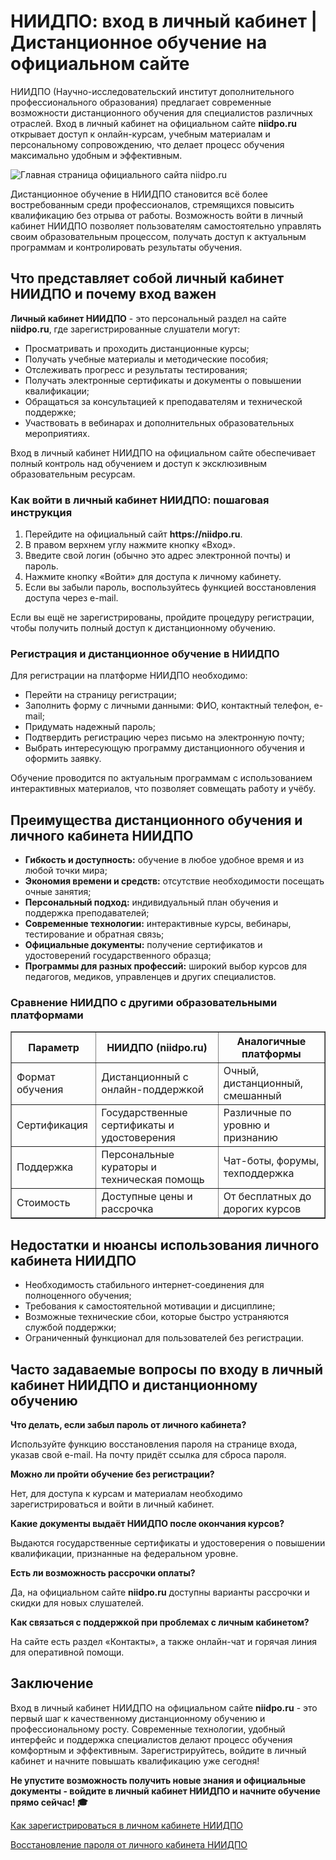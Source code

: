 <h1>НИИДПО: вход в личный кабинет | Дистанционное обучение на официальном сайте</h1> <p>НИИДПО (Научно-исследовательский институт дополнительного профессионального образования) предлагает современные возможности дистанционного обучения для специалистов различных отраслей. Вход в личный кабинет на официальном сайте <b>niidpo.ru</b> открывает доступ к онлайн-курсам, учебным материалам и персональному сопровождению, что делает процесс обучения максимально удобным и эффективным.</p> <p></p><img src="https://github.com/user-attachments/assets/fabae25e-f1c0-4df1-8e26-a9335cb4deb9" alt="Главная страница официального сайта niidpo.ru" /> <p>Дистанционное обучение в НИИДПО становится всё более востребованным среди профессионалов, стремящихся повысить квалификацию без отрыва от работы. Возможность войти в личный кабинет НИИДПО позволяет пользователям самостоятельно управлять своим образовательным процессом, получать доступ к актуальным программам и контролировать результаты обучения.</p> <h2>Что представляет собой личный кабинет НИИДПО и почему вход важен</h2> <p><b>Личный кабинет НИИДПО</b> - это персональный раздел на сайте <b>niidpo.ru</b>, где зарегистрированные слушатели могут:</p> <ul> <li>Просматривать и проходить дистанционные курсы;</li> <li>Получать учебные материалы и методические пособия;</li> <li>Отслеживать прогресс и результаты тестирования;</li> <li>Получать электронные сертификаты и документы о повышении квалификации;</li> <li>Обращаться за консультацией к преподавателям и технической поддержке;</li> <li>Участвовать в вебинарах и дополнительных образовательных мероприятиях.</li> </ul> <p>Вход в личный кабинет НИИДПО на официальном сайте обеспечивает полный контроль над обучением и доступ к эксклюзивным образовательным ресурсам.</p> <h3>Как войти в личный кабинет НИИДПО: пошаговая инструкция</h3> <ol> <li>Перейдите на официальный сайт <b>https://niidpo.ru</b>.</li> <li>В правом верхнем углу нажмите кнопку «Вход».</li> <li>Введите свой логин (обычно это адрес электронной почты) и пароль.</li> <li>Нажмите кнопку «Войти» для доступа к личному кабинету.</li> <li>Если вы забыли пароль, воспользуйтесь функцией восстановления доступа через e-mail.</li> </ol> <p>Если вы ещё не зарегистрированы, пройдите процедуру регистрации, чтобы получить полный доступ к дистанционному обучению.</p> <h3>Регистрация и дистанционное обучение в НИИДПО</h3> <p>Для регистрации на платформе НИИДПО необходимо:</p> <ul> <li>Перейти на страницу регистрации;</li> <li>Заполнить форму с личными данными: ФИО, контактный телефон, e-mail;</li> <li>Придумать надежный пароль;</li> <li>Подтвердить регистрацию через письмо на электронную почту;</li> <li>Выбрать интересующую программу дистанционного обучения и оформить заявку.</li> </ul> <p>Обучение проводится по актуальным программам с использованием интерактивных материалов, что позволяет совмещать работу и учёбу.</p> <h2>Преимущества дистанционного обучения и личного кабинета НИИДПО</h2> <ul> <li><b>Гибкость и доступность:</b> обучение в любое удобное время и из любой точки мира;</li> <li><b>Экономия времени и средств:</b> отсутствие необходимости посещать очные занятия;</li> <li><b>Персональный подход:</b> индивидуальный план обучения и поддержка преподавателей;</li> <li><b>Современные технологии:</b> интерактивные курсы, вебинары, тестирование и обратная связь;</li> <li><b>Официальные документы:</b> получение сертификатов и удостоверений государственного образца;</li> <li><b>Программы для разных профессий:</b> широкий выбор курсов для педагогов, медиков, управленцев и других специалистов.</li> </ul> <h3>Сравнение НИИДПО с другими образовательными платформами</h3> <table border="1" cellpadding="5" cellspacing="0"> <tr> <th>Параметр</th> <th>НИИДПО (niidpo.ru)</th> <th>Аналогичные платформы</th> </tr> <tr> <td>Формат обучения</td> <td>Дистанционный с онлайн-поддержкой</td> <td>Очный, дистанционный, смешанный</td> </tr> <tr> <td>Сертификация</td> <td>Государственные сертификаты и удостоверения</td> <td>Различные по уровню и признанию</td> </tr> <tr> <td>Поддержка</td> <td>Персональные кураторы и техническая помощь</td> <td>Чат-боты, форумы, техподдержка</td> </tr> <tr> <td>Стоимость</td> <td>Доступные цены и рассрочка</td> <td>От бесплатных до дорогих курсов</td> </tr> </table> <h2>Недостатки и нюансы использования личного кабинета НИИДПО</h2> <ul> <li>Необходимость стабильного интернет-соединения для полноценного обучения;</li> <li>Требования к самостоятельной мотивации и дисциплине;</li> <li>Возможные технические сбои, которые быстро устраняются службой поддержки;</li> <li>Ограниченный функционал для пользователей без регистрации.</li> </ul> <h2>Часто задаваемые вопросы по входу в личный кабинет НИИДПО и дистанционному обучению</h2>
<b>Что делать, если забыл пароль от личного кабинета?</b>

<p>Используйте функцию восстановления пароля на странице входа, указав свой e-mail. На почту придёт ссылка для сброса пароля.</p>
<b>Можно ли пройти обучение без регистрации?</b>

<p>Нет, для доступа к курсам и материалам необходимо зарегистрироваться и войти в личный кабинет.</p>
<b>Какие документы выдаёт НИИДПО после окончания курсов?</b>

<p>Выдаются государственные сертификаты и удостоверения о повышении квалификации, признанные на федеральном уровне.</p>
<b>Есть ли возможность рассрочки оплаты?</b>

<p>Да, на официальном сайте <b>niidpo.ru</b> доступны варианты рассрочки и скидки для новых слушателей.</p>
<b>Как связаться с поддержкой при проблемах с личным кабинетом?</b>

<p>На сайте есть раздел «Контакты», а также онлайн-чат и горячая линия для оперативной помощи.</p> <h2>Заключение</h2> <p>Вход в личный кабинет НИИДПО на официальном сайте <b>niidpo.ru</b> - это первый шаг к качественному дистанционному обучению и профессиональному росту. Современные технологии, удобный интерфейс и поддержка специалистов делают процесс обучения комфортным и эффективным. Зарегистрируйтесь, войдите в личный кабинет и начните повышать квалификацию уже сегодня!</p> <p><b>Не упустите возможность получить новые знания и официальные документы - войдите в личный кабинет НИИДПО и начните обучение прямо сейчас! 🎓</b></p> <p><a href="/registratsiya-v-lichnom-kabinete-niidpo">Как зарегистрироваться в личном кабинете НИИДПО</a></p> <p><a href="/vosstanovlenie-parolya-niidpo">Восстановление пароля от личного кабинета НИИДПО</a></p>
